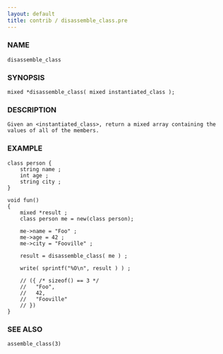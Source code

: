 ```yaml
---
layout: default
title: contrib / disassemble_class.pre
---
```


### NAME

    disassemble_class

### SYNOPSIS

    mixed *disassemble_class( mixed instantiated_class );

### DESCRIPTION

    Given an <instantiated_class>, return a mixed array containing the
    values of all of the members.

### EXAMPLE

    class person {
        string name ;
        int age ;
        string city ;
    }

    void fun()
    {
        mixed *result ;
        class person me = new(class person);

        me->name = "Foo" ;
        me->age = 42 ;
        me->city = "Fooville" ;

        result = disassemble_class( me ) ;

        write( sprintf("%O\n", result ) ) ;

        // ({ /* sizeof() == 3 */
        //   "Foo",
        //   42,
        //   "Fooville"
        // })        
    }    

### SEE ALSO

    assemble_class(3)
